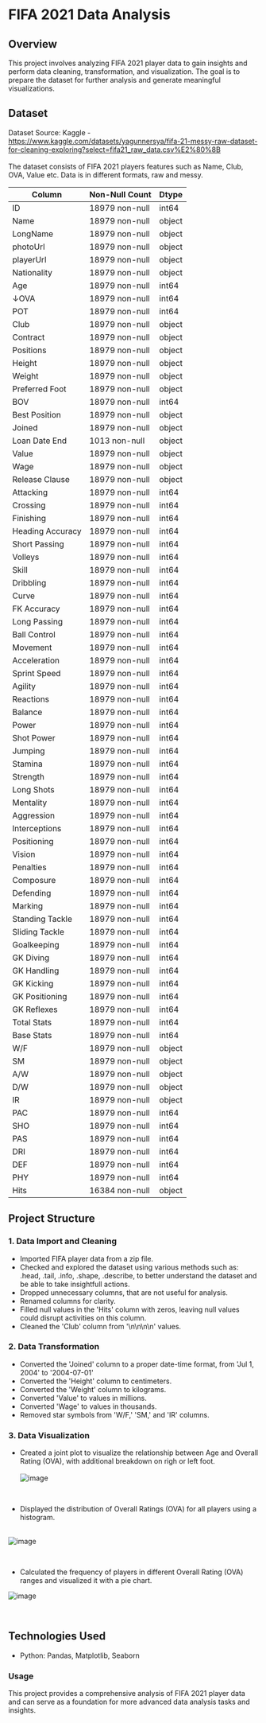# FIFA 2021 Data Analysis
## Overview
This project involves analyzing FIFA 2021 player data to gain insights and perform data cleaning, transformation, and visualization. The goal is to prepare the dataset for further analysis and generate meaningful visualizations.
## Dataset
Dataset Source: Kaggle - <br>
https://www.kaggle.com/datasets/yagunnersya/fifa-21-messy-raw-dataset-for-cleaning-exploring?select=fifa21_raw_data.csv%E2%80%8B <br> <br>
The dataset consists of FIFA 2021 players features such as Name, Club, OVA, Value etc. Data is in different formats, raw and messy.

| Column            | Non-Null Count | Dtype   |
| ----------------- | --------------- | ------- |
| ID                | 18979 non-null | int64   |
| Name              | 18979 non-null | object  |
| LongName          | 18979 non-null | object  |
| photoUrl          | 18979 non-null | object  |
| playerUrl         | 18979 non-null | object  |
| Nationality       | 18979 non-null | object  |
| Age               | 18979 non-null | int64   |
| ↓OVA              | 18979 non-null | int64   |
| POT               | 18979 non-null | int64   |
| Club              | 18979 non-null | object  |
| Contract          | 18979 non-null | object  |
| Positions         | 18979 non-null | object  |
| Height            | 18979 non-null | object  |
| Weight            | 18979 non-null | object  |
| Preferred Foot    | 18979 non-null | object  |
| BOV               | 18979 non-null | int64   |
| Best Position     | 18979 non-null | object  |
| Joined            | 18979 non-null | object  |
| Loan Date End     | 1013 non-null  | object  |
| Value             | 18979 non-null | object  |
| Wage              | 18979 non-null | object  |
| Release Clause    | 18979 non-null | object  |
| Attacking         | 18979 non-null | int64   |
| Crossing          | 18979 non-null | int64   |
| Finishing         | 18979 non-null | int64   |
| Heading Accuracy  | 18979 non-null | int64   |
| Short Passing     | 18979 non-null | int64   |
| Volleys           | 18979 non-null | int64   |
| Skill             | 18979 non-null | int64   |
| Dribbling         | 18979 non-null | int64   |
| Curve             | 18979 non-null | int64   |
| FK Accuracy       | 18979 non-null | int64   |
| Long Passing      | 18979 non-null | int64   |
| Ball Control      | 18979 non-null | int64   |
| Movement          | 18979 non-null | int64   |
| Acceleration      | 18979 non-null | int64   |
| Sprint Speed      | 18979 non-null | int64   |
| Agility           | 18979 non-null | int64   |
| Reactions         | 18979 non-null | int64   |
| Balance           | 18979 non-null | int64   |
| Power             | 18979 non-null | int64   |
| Shot Power        | 18979 non-null | int64   |
| Jumping           | 18979 non-null | int64   |
| Stamina           | 18979 non-null | int64   |
| Strength          | 18979 non-null | int64   |
| Long Shots        | 18979 non-null | int64   |
| Mentality         | 18979 non-null | int64   |
| Aggression        | 18979 non-null | int64   |
| Interceptions     | 18979 non-null | int64   |
| Positioning       | 18979 non-null | int64   |
| Vision            | 18979 non-null | int64   |
| Penalties         | 18979 non-null | int64   |
| Composure         | 18979 non-null | int64   |
| Defending         | 18979 non-null | int64   |
| Marking           | 18979 non-null | int64   |
| Standing Tackle   | 18979 non-null | int64   |
| Sliding Tackle    | 18979 non-null | int64   |
| Goalkeeping       | 18979 non-null | int64   |
| GK Diving         | 18979 non-null | int64   |
| GK Handling       | 18979 non-null | int64   |
| GK Kicking        | 18979 non-null | int64   |
| GK Positioning    | 18979 non-null | int64   |
| GK Reflexes       | 18979 non-null | int64   |
| Total Stats       | 18979 non-null | int64   |
| Base Stats        | 18979 non-null | int64   |
| W/F               | 18979 non-null | object  |
| SM                | 18979 non-null | object  |
| A/W               | 18979 non-null | object  |
| D/W               | 18979 non-null | object  |
| IR                | 18979 non-null | object  |
| PAC               | 18979 non-null | int64   |
| SHO               | 18979 non-null | int64   |
| PAS               | 18979 non-null | int64   |
| DRI               | 18979 non-null | int64   |
| DEF               | 18979 non-null | int64   |
| PHY               | 18979 non-null | int64   |
| Hits              | 16384 non-null | object  |


## Project Structure
### 1. Data Import and Cleaning
- Imported FIFA player data from a zip file.
- Checked and explored the dataset using various methods such as: .head, .tail, .info, .shape, .describe, to better understand the dataset and be able to take insightfull actions. 
- Dropped unnecessary columns, that are not useful for analysis.
- Renamed columns for clarity.
- Filled null values in the 'Hits' column with zeros, leaving null values could disrupt activities on this column.
- Cleaned the 'Club' column from '\n\n\n\n' values. 
### 2. Data Transformation
- Converted the 'Joined' column to a proper date-time format, from 'Jul 1, 2004' to '2004-07-01'
- Converted the 'Height' column to centimeters.
- Converted the 'Weight' column to kilograms.
- Converted 'Value' to values in millions.
- Converted 'Wage' to values in thousands.
- Removed star symbols from 'W/F,' 'SM,' and 'IR' columns.
### 3. Data Visualization
- Created a joint plot to visualize the relationship between Age and Overall Rating (OVA), with additional breakdown on righ or left foot. <br><br>
  ![image](https://github.com/Mazur-Piotr/FIFA2021_Data_Cleaning-Portfolio_Project/assets/138219323/65419315-0df6-4037-b128-376730bd59b0)
<br>

- Displayed the distribution of Overall Ratings (OVA) for all players using a histogram. <br><br>

![image](https://github.com/Mazur-Piotr/FIFA2021_Data_Cleaning-Portfolio_Project/assets/138219323/6ced9a39-642d-48fb-9905-18cecfb34034)

<br>  

- Calculated the frequency of players in different Overall Rating (OVA) ranges and visualized it with a pie chart. <br>

![image](https://github.com/Mazur-Piotr/FIFA2021_Data_Cleaning-Portfolio_Project/assets/138219323/34bdfd53-b8bf-4b23-a0ae-8237222044ca)

<br>

## Technologies Used
- Python: Pandas, Matplotlib, Seaborn

### Usage
This project provides a comprehensive analysis of FIFA 2021 player data and can serve as a foundation for more advanced data analysis tasks and insights.
